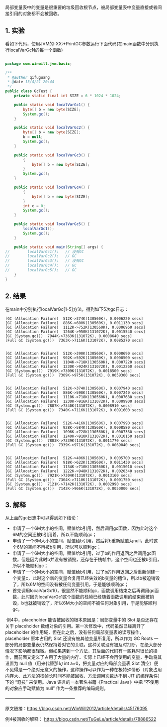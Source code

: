 

局部变量表中的变量是很重要的垃圾回收根节点，被局部变量表中变量直接或者间接引用的对象都不会被回收。

## 1. 实验
看如下代码，使用JVM的-XX:+PrintGC参数运行下面代码(在main函数中分别执行localVarGcN的每一个函数)
```java

package com.winwill.jvm.basic;

/**
 * @author qifuguang
 * @date 15/4/21 20:44
 */
public class GcTest {
    private static final int SIZE = 6 * 1024 * 1024;

    public static void localVarGc1() {
        byte[] b = new byte[SIZE];
        System.gc();
    }

    public static void localVarGc2() {
        byte[] b = new byte[SIZE];
        b = null;
        System.gc();
    }

    public static void localVarGc3() {
        {
            byte[] b = new byte[SIZE];
        }
        System.gc();
    }

    public static void localVarGc4() {
        {
            byte[] b = new byte[SIZE];
        }
        int c = 0;
        System.gc();
    }

    public static void localVarGc5() {
        localVarGc1();
        System.gc();
    }

    public static void main(String[] args) {
//        localVarGc1();   // 没有GC
//        localVarGc2();   // GC
//        localVarGc3();   // 没有GC
//        localVarGc4();   // GC
//        localVarGc5();   // GC
    }
}
```

## 2. 结果

在main中分别执行localVarGc[1-5]方法，得到如下5次gc日志：

```
[GC (Allocation Failure)  512K->374K(130560K), 0.0006220 secs]
[GC (Allocation Failure)  886K->600K(130560K), 0.0011130 secs]
[GC (Allocation Failure)  1112K->752K(130560K), 0.0006960 secs]
[GC (Allocation Failure)  1264K->950K(131072K), 0.0015540 secs]
[GC (System.gc())  7944K->7363K(131072K), 0.0008640 secs]
[Full GC (System.gc())  7363K->7116K(131072K), 0.0085270 secs]


[GC (Allocation Failure)  512K->390K(130560K), 0.0008690 secs]
[GC (Allocation Failure)  902K->592K(130560K), 0.0008500 secs]
[GC (Allocation Failure)  1104K->718K(130560K), 0.0007220 secs]
[GC (Allocation Failure)  1230K->924K(131072K), 0.0012260 secs]
[GC (System.gc())  7919K->7309K(131072K), 0.0018500 secs]
[Full GC (System.gc())  7309K->975K(131072K), 0.0059300 secs]


[GC (Allocation Failure)  512K->374K(130560K), 0.0007940 secs]
[GC (Allocation Failure)  886K->598K(130560K), 0.0007240 secs]
[GC (Allocation Failure)  1110K->718K(130560K), 0.0007680 secs]
[GC (Allocation Failure)  1230K->916K(131072K), 0.0009900 secs]
[GC (System.gc())  7887K->7340K(131072K), 0.0008910 secs]
[Full GC (System.gc())  7340K->7116K(131072K), 0.0091600 secs]


[GC (Allocation Failure)  512K->416K(130560K), 0.0007990 secs]
[GC (Allocation Failure)  928K->584K(130560K), 0.0008580 secs]
[GC (Allocation Failure)  1096K->728K(130560K), 0.0007360 secs]
[GC (Allocation Failure)  1240K->910K(131072K), 0.0010150 secs]
[GC (System.gc())  7883K->7339K(131072K), 0.0011770 secs]
[Full GC (System.gc())  7339K->971K(131072K), 0.0069840 secs]


[GC (Allocation Failure)  512K->406K(130560K), 0.0005700 secs]
[GC (Allocation Failure)  918K->622K(130560K), 0.0011430 secs]
[GC (Allocation Failure)  1134K->710K(130560K), 0.0015010 secs]
[GC (Allocation Failure)  1222K->948K(131072K), 0.0020340 secs]
[GC (System.gc())  7921K->7304K(131072K), 0.0013160 secs]
[Full GC (System.gc())  7304K->7110K(131072K), 0.0091750 secs]
[GC (System.gc())  7121K->7142K(131072K), 0.0002990 secs]
[Full GC (System.gc())  7142K->966K(131072K), 0.0050000 secs]
```



## 3. 解释

从上面的gc日志中可以得到如下结论：

- 申请了一个6M大小的空间，赋值给b引用，然后调用gc函数，因为此时这个6M的空间还被b引用着，所以不能顺利gc；
- 申请了一个6M大小的空间，赋值给b引用，然后将b重新赋值为null，此时这个6M的空间不再被b引用，所以可以顺利gc；
- 申请了一个6M大小的空间，赋值给b引用，过了b的作用返回之后调用gc函数，但是因为此时b并没有被销毁，还存在于栈帧中，这个空间也还被b引用，所以不能顺利gc；
- 申请了一个6M大小的空间，赋值给b引用，过了b的作用返回之后重新创建一个变量c，此时这个新的变量会复用已经失效的b变量的槽位，所以b被迫销毁了，所以6M的空间没有被任何变量引用，于是能够顺利gc；
- 首先调用localVarGc1()，很显然不能顺利gc，函数调用结束之后再调用gc函数，此时因为localVarGc1这个函数的栈帧已经随着函数调用的结束而被销毁，b也就被销毁了，所以6M大小的空间不被任何对象引用，于是能够顺利gc。



​		例4中，placeholder 能否被回收的根本原因是：局部变量中的 Slot 是否还存在关于 placeholder 数组对象的引用。第一次修改中，代码虽然已经离开了 placeholder 的作用域，但在此之后，没有任何局部变量表的读写操作，placeholder 原本占用的 Slot 还没有被其他变量所复用，所以作为 GC Roots 一部分的局部变量表仍然保持着对它的关联。这种关联没有被及时打断，在绝大部分情况下影响都很轻微。但如果遇到一个方法，其后面的代码有一些耗时很长的操作，而前面又定义了占用了大量的内存、实际上已经不会再使用的变量，手动将其设置为 null 值（用来代替那句 int a=0，把变量对应的局部变量表 Slot 清空）便不见得是一个绝对无意义的操作，这种操作可以作为一种在极特殊情形（对象占用内存大、此方法的栈帧长时间不能被回收、方法调用次数达不到 JIT 的编译条件）下的 “奇技” 来使用。Java 语言的一本著名书籍《Practical Java》中把 “不使用的对象应手动赋值为 null” 作为一条推荐的编码规则。

 



————————————————

原文链接：https://blog.csdn.net/WinWill2012/article/details/45176095

例4被回收的解释： https://blog.csdn.net/TuGeLe/article/details/78886522